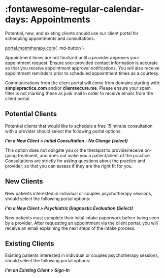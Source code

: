 # :fontawesome-regular-calendar-days: Appointments

Potential, new, and existing clients should use our client portal for scheduling appointments and consultations.

[portal.motmtherapy.com](https://portal.motmtherapy.com){ .md-button }

Appointment times are not finalized until a provider approves your appointment request.
Ensure your provided contact information is accurate so that you receive appointment approval notifications.
You will also receive appointment reminders prior to scheduled appointment times as a courtesy.

Communications from the client portal will come from domains starting with: **simplepractice.com** and/or **clientsecure.me**.
Please ensure your spam filter is not marking these as junk mail in order to receive emails from the client portal.

## Potential Clients

Potential clients that would like to schedule a free 15 minute consultation with a provider should select the following portal options:

***I'm a New Client > Initial Consultation - No Charge (select)***

This option does not obligate you or the therapist to provide/receive on-going treatment,
and does not make you a patient/client of the practice.
Consultations are strictly for asking questions about the practice and provider,
so that you can assess if they are the right fit for you.

## New Clients

New patients interested in indivdual or couples psychotherapy sessions, should select the following portal options:

***I'm a New Client > Psychiatric Diagnostic Evaluation (Select)***

New patients must complete their inital intake paperwork before being seen by a provider.
After requesting an appointment via the client portal, you will receive an email explaining the next steps of the intake process.

## Existing Clients

Existing patients interested in indivdual or couples psychotherapy sessions, should select the following portal options:

***I'm an Existing Client > Sign-In***

